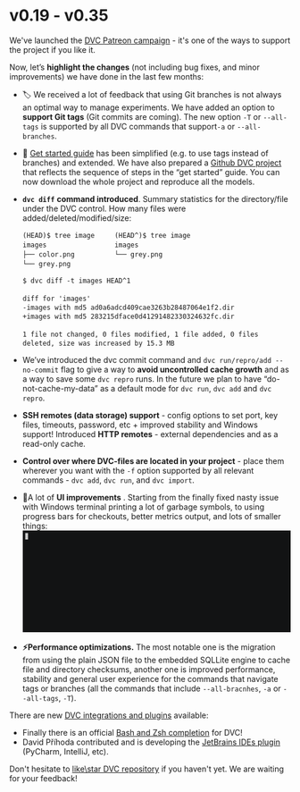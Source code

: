 # v0.19 - v0.35

We've launched the
[DVC Patreon campaign](https://www.patreon.com/DVCorg/overview) - it's one of
the ways to support the project if you like it.

Now, let’s **highlight the changes** (not including bug fixes, and minor
improvements) we have done in the last few months:

- 🏷 We received a lot of feedback that using Git branches is not always an
  optimal way to manage experiments. We have added an option to **support Git
  tags** (Git commits are coming). The new option `-T` or `--all-tags` is
  supported by all DVC commands that support`-a` or `--all-branches`.

- 📖 [Get started guide](https://dvc.org/doc/get-started/agenda) has been
  simplified (e.g. to use tags instead of branches) and extended. We have also
  prepared a
  [Github DVC project ](https://github.com/iterative/example-get-started)that
  reflects the sequence of steps in the “get started” guide. You can now
  download the whole project and reproduce all the models.

- **`dvc diff`** **command introduced**. Summary statistics for the
  directory/file under the DVC control. How many files were
  added/deleted/modified/size:

  ```diff
  (HEAD)$ tree image     (HEAD^)$ tree image
  images                 images
  ├── color.png          └── grey.png
  └── grey.png
  ```

  ```dvc
  $ dvc diff -t images HEAD^1

  diff for 'images'
  -images with md5 ad0a6adcd409cae3263b28487064e1f2.dir
  +images with md5 283215dface0d41291482330324632fc.dir

  1 file not changed, 0 files modified, 1 file added, 0 files deleted, size was increased by 15.3 MB
  ```

- We’ve introduced the dvc commit command and `dvc run/repro/add --no-commit`
  flag to give a way to **avoid uncontrolled cache growth** and as a way to save
  some `dvc repro` runs. In the future we plan to have “do-not-cache-my-data” as
  a default mode for `dvc run`, `dvc add` and `dvc repro`.
- **SSH remotes (data storage) support** - config options to set port, key
  files, timeouts, password, etc + improved stability and Windows support!
  Introduced **HTTP remotes** - external dependencies and as a read-only cache.
- **Control over where DVC-files are located in your project** - place them
  wherever you want with the `-f` option supported by all relevant commands -
  `dvc add`, `dvc run`, and `dvc import`.
- 🙂A lot of **UI improvements** . Starting from the finally fixed nasty issue
  with Windows terminal printing a lot of garbage symbols, to using progress
  bars for checkouts, better metrics output, and lots of smaller things:
  ![|528x200](/static/img/0.35-metrics.gif)

- **⚡️Performance optimizations.** The most notable one is the migration from
  using the plain JSON file to the embedded SQLLite engine to cache file and
  directory checksums, another one is improved performance, stability and
  general user experience for the commands that navigate tags or branches (all
  the commands that include `--all-bracnhes`, `-a` or `--all-tags`, `-T`).

There are new
[DVC integrations and plugins](https://dvc.org/doc/user-guide/plugins)
available:

- Finally there is an official
  [Bash and Zsh completion](https://dvc.org/doc/user-guide/autocomplete) for
  DVC!
- David Příhoda contributed and is developing the
  [JetBrains IDEs plugin](https://plugins.jetbrains.com/plugin/11368-data-version-control-dvc-support)
  (PyCharm, IntelliJ, etc).

Don't hesitate to
[like\star DVC repository](https://github.com/iterative/dvc/stargazers) if you
haven't yet. We are waiting for your feedback!
